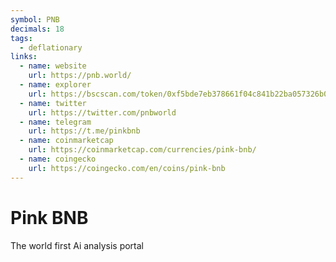 ```yaml
---
symbol: PNB
decimals: 18
tags:
  - deflationary
links:
  - name: website
    url: https://pnb.world/
  - name: explorer
    url: https://bscscan.com/token/0xf5bde7eb378661f04c841b22ba057326b0370153
  - name: twitter
    url: https://twitter.com/pnbworld
  - name: telegram
    url: https://t.me/pinkbnb
  - name: coinmarketcap
    url: https://coinmarketcap.com/currencies/pink-bnb/
  - name: coingecko
    url: https://coingecko.com/en/coins/pink-bnb
---
```


# Pink BNB

The world first Ai analysis portal
